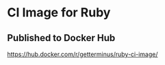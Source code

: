 # CI Image for Ruby

## Published to Docker Hub

https://hub.docker.com/r/getterminus/ruby-ci-image/
